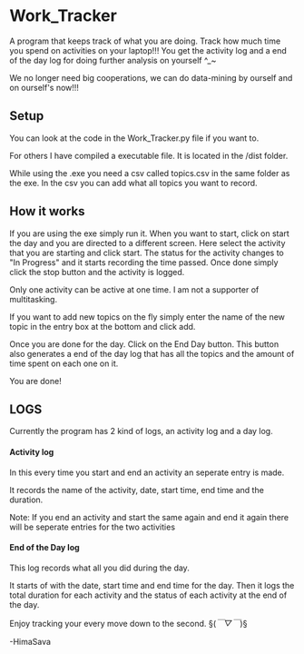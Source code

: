 # Work_Tracker
A program that keeps track of what you are doing.
Track how much time you spend on activities on your laptop!!!
You get the activity log and a end of the day log for doing further analysis on yourself ^_~

We no longer need big cooperations, we can do data-mining by ourself and on ourself's now!!!

## Setup

You can look at the code in the Work_Tracker.py file if you want to.

For others I have compiled a executable file. It is located in the /dist folder.

While using the .exe you need a csv called topics.csv in the same folder as the exe.
In the csv you can add what all topics you want to record.

## How it works

If you are using the exe simply run it. When you want to start, click on start the day and you are directed to a different screen. Here select the activity that you are starting and click start. The status for the activity changes to "In Progress" and it starts recording the time passed. Once done simply click the stop button and the activity is logged. 

Only one activity can be active at one time. I am not a supporter of multitasking. 

If you want to add new topics on the fly simply enter the name of the new topic in the entry box at the bottom and click add.

Once you are done for the day. Click on the End Day button. This button also generates a end of the day log that has all the topics and the amount of time spent on each one on it.  

You are done!

## LOGS

Currently the program has 2 kind of logs, an activity log and a day log.

#### Activity log

In this every time you start and end an activity an seperate entry is made. 

It records the name of the activity, date, start time, end time and the duration.

Note: If you end an activity and start the same again and end it again there will be seperate entries for the two activities


#### End of the Day log

This log records what all you did during the day.

It starts of with the date, start time and end time for the day.
Then it logs the total duration for each activity and the status of each activity at the end of the day.


Enjoy tracking your every move down to the second. §(*￣▽￣*)§

-HimaSava